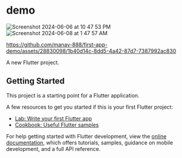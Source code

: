 # demo
![Screenshot 2024-06-06 at 10 47 53 PM](https://github.com/manav-888/first-app-demo/assets/28830098/fb0a0b62-9558-4ddb-88ee-c9ac839c11f2)
![Screenshot 2024-06-08 at 1 47 57 AM](https://github.com/manav-888/first-app-demo/assets/28830098/20ce363b-16c1-4f4a-835d-6e5b5a6d20ac)


https://github.com/manav-888/first-app-demo/assets/28830098/1b40d14c-8dd5-4a42-87d7-7387992ac830


A new Flutter project.

## Getting Started

This project is a starting point for a Flutter application.

A few resources to get you started if this is your first Flutter project:

- [Lab: Write your first Flutter app](https://docs.flutter.dev/get-started/codelab)
- [Cookbook: Useful Flutter samples](https://docs.flutter.dev/cookbook)

For help getting started with Flutter development, view the
[online documentation](https://docs.flutter.dev/), which offers tutorials,
samples, guidance on mobile development, and a full API reference.
